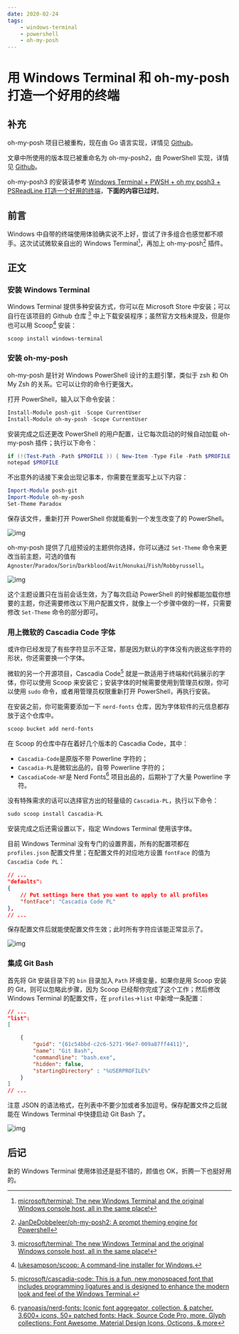 ```yaml
---
date: 2020-02-24
tags:
    - windows-terminal
    - powershell
    - oh-my-posh
---
```


# 用 Windows Terminal 和 oh-my-posh 打造一个好用的终端

## 补充

oh-my-posh 项目已被重构，现在由 Go 语言实现，详情见 [Github](https://github.com/JanDeDobbeleer/oh-my-posh)。

文章中所使用的版本现已被重命名为 oh-my-posh2，由 PowerShell 实现，详情见 [Github](https://github.com/JanDeDobbeleer/oh-my-posh2)。

oh-my-posh3 的安装请参考 [Windows Terminal + PWSH + oh my posh3 + PSReadLine 打造一个好用的终端](./use-pwsh-and-oh-my-posh3-on-windows.md)，**下面的内容已过时**。

## 前言

Windows 中自带的终端使用体验确实说不上好，尝试了许多组合也感觉都不顺手。这次试试微软亲自出的 Windows Terminal[^1]，再加上 oh-my-posh[^2] 插件。

## 正文

### 安装 Windows Terminal

Windows Terminal 提供多种安装方式，你可以在 Microsoft Store 中安装；可以自行在该项目的 Github 仓库 [^1] 中上下载安装程序；虽然官方文档未提及，但是你也可以用 Scoop[^3] 安装：

```powershell
scoop install windows-terminal
```

### 安装 oh-my-posh

oh-my-posh 是针对 Windows PowerShell 设计的主题引擎，类似于 zsh 和 Oh My Zsh 的关系。它可以让你的命令行更强大。

打开 PowerShell，输入以下命令安装：

```powershell
Install-Module posh-git -Scope CurrentUser
Install-Module oh-my-posh -Scope CurrentUser
```

安装完成之后还更改 PowerShell 的用户配置，让它每次启动的时候自动加载 oh-my-posh 插件；执行以下命令：

```powershell
if (!(Test-Path -Path $PROFILE )) { New-Item -Type File -Path $PROFILE -Force }
notepad $PROFILE
```

不出意外的话接下来会出现记事本，你需要在里面写上以下内容：

```powershell
Import-Module posh-git
Import-Module oh-my-posh
Set-Theme Paradox
```

保存该文件，重新打开 PowerShell 你就能看到一个发生改变了的 PowerShell。

![img](./build-a-decent-terminal-with-windows-terminal-and-oh-my-posh.assets/vMcBOyiREC-1024x523.png)

oh-my-posh 提供了几组预设的主题供你选择，你可以通过 `Set-Theme` 命令来更改当前主题，可选的值有 `Agnoster`/`Paradox`/`Sorin`/`Darkblood`/`Avit`/`Honukai`/`Fish`/`Robbyrussell`。

![img](./build-a-decent-terminal-with-windows-terminal-and-oh-my-posh.assets/sA8iXJPC2j.png)

这个主题设置只在当前会话生效，为了每次启动 PowerShell 的时候都能加载你想要的主题，你还需要修改以下用户配置文件，就像上一个步骤中做的一样，只需要修改 `Set-Theme` 命令的部分即可。

### 用上微软的 Cascadia Code 字体

或许你已经发现了有些字符显示不正常，那是因为默认的字体没有内嵌这些字符的形状，你还需要换一个字体。

微软的另一个开源项目，Cascadia Code[^4] 就是一款适用于终端和代码展示的字体，你可以使用 Scoop 来安装它；安装字体的时候需要使用到管理员权限，你可以使用 `sudo` 命令，或者用管理员权限重新打开 PowerShell，再执行安装。

在安装之前，你可能需要添加一下 `nerd-fonts` 仓库，因为字体软件的元信息都存放于这个仓库中。

```powershell
scoop bucket add nerd-fonts
```

在 Scoop 的仓库中存在着好几个版本的 Cascadia Code，其中：

- `Cascadia-Code`是原版不带 Powerline 字符的；
- `Cascadia-PL`是微软出品的，自带 Powerline 字符的；
- `CascadiaCode-NF`是 Nerd Fonts[^5] 项目出品的，后期补丁了大量 Powerline 字符。

没有特殊需求的话可以选择官方出的轻量级的 `Cascadia-PL`，执行以下命令：

```powershell
sudo scoop install Cascadia-PL
```

安装完成之后还需设置以下，指定 Windows Terminal 使用该字体。

目前 Windows Terminal 没有专门的设置界面，所有的配置项都在 `profiles.json` 配置文件里；在配置文件的对应地方设置 `fontFace` 的值为 `Cascadia Code PL`：

```json
// ...
"defaults":
{
    // Put settings here that you want to apply to all profiles
    "fontFace": "Cascadia Code PL"
},
// ...
```

保存配置文件后就能使配置文件生效；此时所有字符应该能正常显示了。

![img](./build-a-decent-terminal-with-windows-terminal-and-oh-my-posh.assets/vjPXgPO7AB-1024x523.png)

### 集成 Git Bash

首先将 Git 安装目录下的 `bin` 目录加入 `Path` 环境变量，如果你是用 Scoop 安装的 Git，则可以忽略此步骤，因为 Scoop 已经帮你完成了这个工作；然后修改 Windows Terminal 的配置文件，在 `profiles`->`list` 中新增一条配置：

```json
// ...
"list":
[

    {
        "guid": "{61c54bbd-c2c6-5271-96e7-009a87ff4411}",
        "name": "Git Bash",
        "commandline": "bash.exe",
        "hidden": false,
        "startingDirectory" : "%USERPROFILE%"
    }
]
// ...
```

注意 JSON 的语法格式，在列表中不要少加或者多加逗号。保存配置文件之后就能在 Windows Terminal 中快捷启动 Git Bash 了。

![img](./build-a-decent-terminal-with-windows-terminal-and-oh-my-posh.assets/SI7S9fkaKG-1024x523.png)

## 后记

新的 Windows Terminal 使用体验还是挺不错的，颜值也 OK，折腾一下也挺好用的。

[^1]: [microsoft/terminal: The new Windows Terminal and the original Windows console host, all in the same place!](https://github.com/microsoft/terminal)
[^2]: [JanDeDobbeleer/oh-my-posh2: A prompt theming engine for Powershell](https://github.com/JanDeDobbeleer/oh-my-posh2)
[^3]: [lukesampson/scoop: A command-line installer for Windows.](https://github.com/lukesampson/scoop)
[^4]: [microsoft/cascadia-code: This is a fun, new monospaced font that includes programming ligatures and is designed to enhance the modern look and feel of the Windows Terminal.](https://github.com/microsoft/cascadia-code)
[^5]: [ryanoasis/nerd-fonts: Iconic font aggregator, collection, & patcher. 3,600+ icons, 50+ patched fonts: Hack, Source Code Pro, more. Glyph collections: Font Awesome, Material Design Icons, Octicons, & more](https://github.com/ryanoasis/nerd-fonts)
